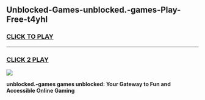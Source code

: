 
## Unblocked-Games-unblocked.-games-Play-Free-t4yhl
<h3>
<a href="https://premium76.site?title=unblocked.-games&ref=20A">CLICK TO PLAY</a></h3>
<hr>

<h3>
<a href="https://premium76.site?title=unblocked.-games&ref=20A">CLICK 2 PLAY</a>
  
</h3>

<a href="https://premium76.site?title=unblocked.-games&ref=20A"><img src="https://clearcache.store/games.png"></a>


**unblocked.-games games unblocked: Your Gateway to Fun and Accessible Online Gaming**
